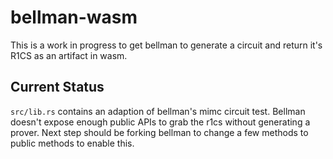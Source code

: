 # bellman-wasm
This is a work in progress to get bellman to generate a circuit and return it's R1CS as an artifact in wasm.

## Current Status
`src/lib.rs` contains an adaption of bellman's mimc circuit test. Bellman doesn't expose enough public APIs to grab the r1cs without generating a prover. Next step should be forking bellman to change a few methods to public methods to enable this.
